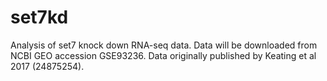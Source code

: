 # set7kd
Analysis of set7 knock down RNA-seq data.
Data will be downloaded from NCBI GEO accession GSE93236.
Data originally published by Keating et al 2017 (24875254).

